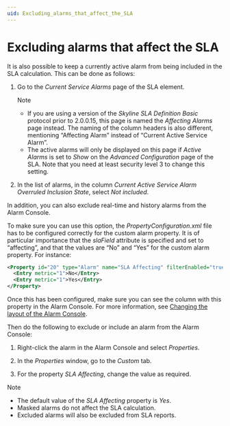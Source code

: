 ```yaml
---
uid: Excluding_alarms_that_affect_the_SLA
---
```


# Excluding alarms that affect the SLA

It is also possible to keep a currently active alarm from being included in the SLA calculation. This can be done as follows:

1. Go to the *Current Service Alarms* page of the SLA element.

    > [!NOTE]
    > - If you are using a version of the *Skyline SLA Definition Basic* protocol prior to 2.0.0.15, this page is named the *Affecting Alarms* page instead. The naming of the column headers is also different, mentioning “Affecting Alarm” instead of “Current Active Service Alarm”.
    > - The active alarms will only be displayed on this page if *Active Alarms* is set to *Show* on the *Advanced Configuration* page of the SLA. Note that you need at least security level 3 to change this setting.

2. In the list of alarms, in the column *Current Active Service Alarm Overruled Inclusion State*, select *Not included*.

In addition, you can also exclude real-time and history alarms from the Alarm Console.

To make sure you can use this option, the *PropertyConfiguration.xml* file has to be configured correctly for the custom alarm property. It is of particular importance that the *slaField* attribute is specified and set to “affecting”, and that the values are “No” and “Yes” for the custom alarm property. For instance:

```xml
<Property id="20" type="Alarm" name="SLA Affecting" filterEnabled="true" slaField="affecting" readOnly="false">
  <Entry metric="1">No</Entry>
  <Entry metric="1">Yes</Entry>
</Property>
```

Once this has been configured, make sure you can see the column with this property in the Alarm Console. For more information, see [Changing the layout of the Alarm Console](xref:ChangingTheAlarmConsoleLayout).

Then do the following to exclude or include an alarm from the Alarm Console:

1. Right-click the alarm in the Alarm Console and select *Properties*.

2. In the *Properties* window, go to the *Custom* tab.

3. For the property *SLA Affecting*, change the value as required.

> [!NOTE]
> - The default value of the *SLA Affecting* property is *Yes*.
> - Masked alarms do not affect the SLA calculation.
> - Excluded alarms will also be excluded from SLA reports.
>
